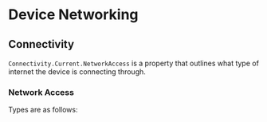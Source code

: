 # Device Networking 

## Connectivity

`Connectivity.Current.NetworkAccess` is a property that outlines what type of internet the device is connecting through.

### Network Access

Types are as follows:
